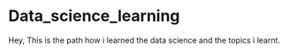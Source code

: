 # Data_science_learning
 Hey, This is the path how i learned the data science and the topics i learnt.
